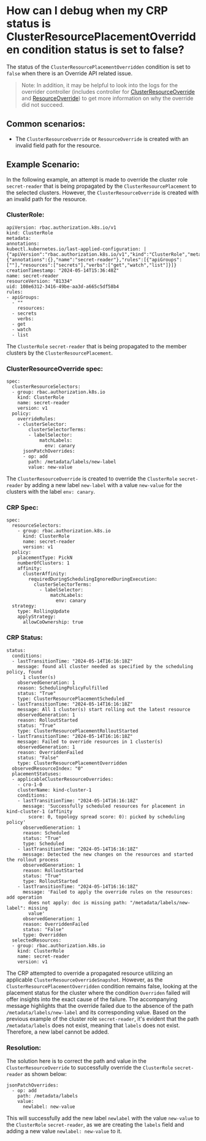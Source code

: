 # How can I debug when my CRP status is ClusterResourcePlacementOverridden condition status is set to false?

The status of the `ClusterResourcePlacementOverridden` condition is set to `false` when there is an Override API related issue.
> Note: In addition, it may be helpful to look into the logs for the overrider controller (includes 
> controller for [ClusterResourceOverride](https://github.com/Azure/fleet/blob/main/pkg/controllers/overrider/clusterresource_controller.go) and 
> [ResourceOverride](https://github.com/Azure/fleet/blob/main/pkg/controllers/overrider/resource_controller.go)) to get more information on why the override did not succeed.

## Common scenarios:

- The `ClusterResourceOverride` or `ResourceOverride`  is created with an invalid field path for the resource.

## Example Scenario:
In the following example, an attempt is made to override the cluster role `secret-reader` that is being propagated by the `ClusterResourcePlacement` to the selected clusters.
However, the `ClusterResourceOverride` is created with an invalid path for the resource.

### ClusterRole:
```
apiVersion: rbac.authorization.k8s.io/v1
kind: ClusterRole
metadata:
annotations:
kubectl.kubernetes.io/last-applied-configuration: |
{"apiVersion":"rbac.authorization.k8s.io/v1","kind":"ClusterRole","metadata":{"annotations":{},"name":"secret-reader"},"rules":[{"apiGroups":[""],"resources":["secrets"],"verbs":["get","watch","list"]}]}
creationTimestamp: "2024-05-14T15:36:48Z"
name: secret-reader
resourceVersion: "81334"
uid: 108e6312-3416-49be-aa3d-a665c5df58b4
rules:
- apiGroups:
  - ""
    resources:
  - secrets
    verbs:
  - get
  - watch
  - list
```
The `ClusterRole` `secret-reader` that is being propagated to the member clusters by the `ClusterResourcePlacement`.

### ClusterResourceOverride spec:
```
spec:
  clusterResourceSelectors:
  - group: rbac.authorization.k8s.io
    kind: ClusterRole
    name: secret-reader
    version: v1
  policy:
    overrideRules:
    - clusterSelector:
        clusterSelectorTerms:
        - labelSelector:
            matchLabels:
              env: canary
      jsonPatchOverrides:
      - op: add
        path: /metadata/labels/new-label
        value: new-value
```
The `ClusterResourceOverride` is created to override the `ClusterRole` `secret-reader` by adding a new label `new-label`
with a value `new-value` for the clusters with the label `env: canary`.

### CRP Spec:
```
spec:
  resourceSelectors:
    - group: rbac.authorization.k8s.io
      kind: ClusterRole
      name: secret-reader
      version: v1
  policy:
    placementType: PickN
    numberOfClusters: 1
    affinity:
      clusterAffinity:
        requiredDuringSchedulingIgnoredDuringExecution:
          clusterSelectorTerms:
            - labelSelector:
                matchLabels:
                  env: canary
  strategy:
    type: RollingUpdate
    applyStrategy:
      allowCoOwnership: true
```

### CRP Status:
```
status:
  conditions:
  - lastTransitionTime: "2024-05-14T16:16:18Z"
    message: found all cluster needed as specified by the scheduling policy, found
      1 cluster(s)
    observedGeneration: 1
    reason: SchedulingPolicyFulfilled
    status: "True"
    type: ClusterResourcePlacementScheduled
  - lastTransitionTime: "2024-05-14T16:16:18Z"
    message: All 1 cluster(s) start rolling out the latest resource
    observedGeneration: 1
    reason: RolloutStarted
    status: "True"
    type: ClusterResourcePlacementRolloutStarted
  - lastTransitionTime: "2024-05-14T16:16:18Z"
    message: Failed to override resources in 1 cluster(s)
    observedGeneration: 1
    reason: OverriddenFailed
    status: "False"
    type: ClusterResourcePlacementOverridden
  observedResourceIndex: "0"
  placementStatuses:
  - applicableClusterResourceOverrides:
    - cro-1-0
    clusterName: kind-cluster-1
    conditions:
    - lastTransitionTime: "2024-05-14T16:16:18Z"
      message: 'Successfully scheduled resources for placement in kind-cluster-1 (affinity
        score: 0, topology spread score: 0): picked by scheduling policy'
      observedGeneration: 1
      reason: Scheduled
      status: "True"
      type: Scheduled
    - lastTransitionTime: "2024-05-14T16:16:18Z"
      message: Detected the new changes on the resources and started the rollout process
      observedGeneration: 1
      reason: RolloutStarted
      status: "True"
      type: RolloutStarted
    - lastTransitionTime: "2024-05-14T16:16:18Z"
      message: 'Failed to apply the override rules on the resources: add operation
        does not apply: doc is missing path: "/metadata/labels/new-label": missing
        value'
      observedGeneration: 1
      reason: OverriddenFailed
      status: "False"
      type: Overridden
  selectedResources:
  - group: rbac.authorization.k8s.io
    kind: ClusterRole
    name: secret-reader
    version: v1
```
The CRP attempted to override a propagated resource utilizing an applicable `ClusterResourceOverrideSnapshot`.
However, as the `ClusterResourcePlacementOverridden` condition remains false, looking at the placement status for the cluster
where the condition `Overriden` failed will offer insights into the exact cause of the failure.
The accompanying message highlights that the override failed due to the absence of the path `/metadata/labels/new-label` and its corresponding value.
Based on the previous example of the cluster role `secret-reader`, it's evident that the path `/metadata/labels` does not exist, meaning that `labels` does not exist. 
Therefore, a new label cannot be added.

### Resolution:
The solution here is to correct the path and value in the `ClusterResourceOverride` to successfully override the `ClusterRole` `secret-reader` as shown below:
```
jsonPatchOverrides:
  - op: add
    path: /metadata/labels
    value: 
      newlabel: new-value
```
This will successfully add the new label `newlabel` with the value `new-value` to the `ClusterRole` `secret-reader`, as we are creating the `labels` field and adding a new value `newlabel: new-value` to it.